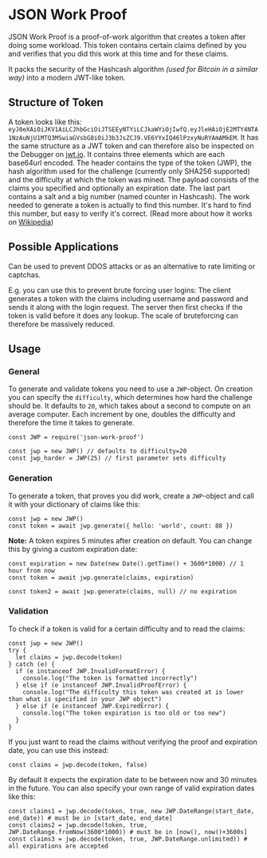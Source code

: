 # JSON Work Proof

JSON Work Proof is a proof-of-work algorithm that creates a token after doing some workload. This token contains certain claims defined by you and verifies that you did this work at this time and for these claims.

It packs the security of the Hashcash algorithm *(used for Bitcoin in a similar way)* into a modern JWT-like token.

## Structure of Token

A token looks like this: `eyJ0eXAiOiJKV1AiLCJhbGciOiJTSEEyNTYiLCJkaWYiOjIwfQ.eyJleHAiOjE2MTY4NTA1NzAuNjU1MTQ3MSwiaGVsbG8iOiJ3b3JsZCJ9.VE6YYxIQ46lPzxyNuRYAmAMkEM`. It has the same structure as a JWT token and can therefore also be inspected on the Debugger on [jwt.io](https://jwt.io).
It contains three elements which are each base64url encoded. The header contains the type of the token (JWP), the hash algorithm used for the challenge (currently only SHA256 supported) and the difficulty at which the token was mined. The payload consists of the claims you specified and optionally an expiration date. The last part contains a salt and a big number (named counter in Hashcash). The work needed to generate a token is actually to find this number. It's hard to find this number, but easy to verify it's correct. (Read more about how it works on [Wikipedia](https://en.wikipedia.org/wiki/Hashcash))


## Possible Applications

Can be used to prevent DDOS attacks or as an alternative to rate limiting or captchas. 

E.g. you can use this to prevent brute forcing user logins: The client generates a token with the claims including username and password and sends it along with the login request. The server then first checks if the token is valid before it does any lookup. The scale of bruteforcing can therefore be massively reduced.



## Usage

### General

To generate and validate tokens you need to use a `JWP`-object. On creation you can specify the `difficulty`, which determines how hard the challenge should be. It defaults to `20`, which takes about a second to compute on an average computer. Each increment by one, doubles the difficulty and therefore the time it takes to generate.
```node
const JWP = require('json-work-proof')

const jwp = new JWP() // defaults to difficulty=20
const jwp_harder = JWP(25) // first parameter sets difficulty
```

### Generation

To generate a token, that proves you did work, create a `JWP`-object and call it with your dictionary of claims like this:
```node
const jwp = new JWP()
const token = await jwp.generate({ hello: 'world', count: 88 })
```

**Note:** A token expires 5 minutes after creation on default. You can change this by giving a custom expiration date:
```node
const expiration = new Date(new Date().getTime() + 3600*1000) // 1 hour from now
const token = await jwp.generate(claims, expiration)

const token2 = await jwp.generate(claims, null) // no expiration
```



### Validation

To check if a token is valid for a certain difficulty and to read the claims:
```node
const jwp = new JWP()
try {
  let claims = jwp.decode(token)
} catch (e) {
  if (e instanceof JWP.InvalidFormatError) {
    console.log("The token is formatted incorrectly")
  } else if (e instanceof JWP.InvalidProofError) {
    console.log("The difficulty this token was created at is lower than what is specified in your JWP object")
  } else if (e instanceof JWP.ExpiredError) {
    console.log("The token expiration is too old or too new")
  }
}
```


If you just want to read the claims without verifying the proof and expiration date, you can use this instead:
```node
const claims = jwp.decode(token, false)
```

By default it expects the expiration date to be between now and 30 minutes in the future. You can also specify your own range of valid expiration dates like this:
```node
const claims1 = jwp.decode(token, true, new JWP.DateRange(start_date, end_date)) # must be in [start_date, end_date]
const claims2 = jwp.decode(token, true, JWP.DateRange.fromNow(3600*1000)) # must be in [now(), now()+3600s]
const claims3 = jwp.decode(token, true, JWP.DateRange.unlimited)) # all expirations are accepted
```
